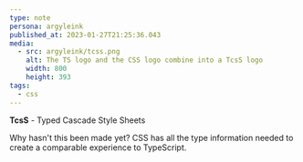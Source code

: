 ```yaml
---
type: note
persona: argyleink
published_at: 2023-01-27T21:25:36.043
media:
  - src: argyleink/tcss.png
    alt: The TS logo and the CSS logo combine into a TcsS logo
    width: 800
    height: 393
tags: 
  - css
---
```


**TcsS** - Typed Cascade Style Sheets

Why hasn't this been made yet? CSS has all the type information needed to create a comparable experience to TypeScript.